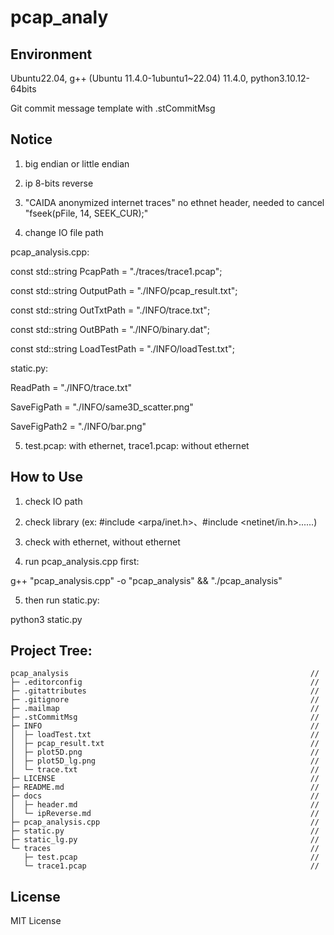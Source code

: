 # pcap_analy


## Environment
Ubuntu22.04, g++ (Ubuntu 11.4.0-1ubuntu1~22.04) 11.4.0, python3.10.12-64bits

Git commit message template with .stCommitMsg


## Notice
1. big endian or little endian

2. ip 8-bits reverse

3. "CAIDA anonymized internet traces" no ethnet header, needed to cancel "fseek(pFile, 14, SEEK_CUR);"

4. change IO file path

  pcap_analysis.cpp:

const std::string PcapPath = "./traces/trace1.pcap";

const std::string OutputPath = "./INFO/pcap_result.txt";

const std::string OutTxtPath = "./INFO/trace.txt";

const std::string OutBPath = "./INFO/binary.dat";

const std::string LoadTestPath = "./INFO/loadTest.txt";


  static.py:

ReadPath = "./INFO/trace.txt"

SaveFigPath = "./INFO/same3D_scatter.png"

SaveFigPath2 = "./INFO/bar.png"

5. test.pcap: with ethernet, trace1.pcap: without ethernet


## How to Use

1. check IO path

2. check library (ex: #include <arpa/inet.h>、#include <netinet/in.h>......)

3. check with ethernet, without ethernet

4. run pcap_analysis.cpp first:

g++ "pcap_analysis.cpp" -o "pcap_analysis" && "./pcap_analysis"

5. then run static.py:

python3 static.py


## Project Tree:

```
pcap_analysis                                                      //
├─ .editorconfig                                                   //
├─ .gitattributes                                                  //
├─ .gitignore                                                      //
├─ .mailmap                                                        //
├─ .stCommitMsg                                                    //
├─ INFO                                                            //
│  ├─ loadTest.txt                                                 //
│  ├─ pcap_result.txt                                              //
│  ├─ plot5D.png                                                   //
│  ├─ plot5D_lg.png                                                //
│  └─ trace.txt                                                    //
├─ LICENSE                                                         //
├─ README.md                                                       //
├─ docs                                                            //
│  ├─ header.md                                                    //
│  └─ ipReverse.md                                                 //
├─ pcap_analysis.cpp                                               //
├─ static.py                                                       //
├─ static_lg.py                                                    //
└─ traces                                                          //
   ├─ test.pcap                                                    //
   └─ trace1.pcap                                                  //

```


## License
MIT License
